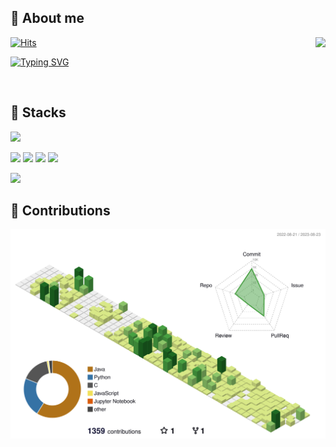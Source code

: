 ## 📌 About me

[![Hits](https://hits.seeyoufarm.com/api/count/incr/badge.svg?url=https%3A%2F%2Fgithub.com%2Fwoody35545%2Fhit-counter&count_bg=%2379C83D&title_bg=%23555555&icon=&icon_color=%23E7E7E7&title=hits&edge_flat=false)](https://hits.seeyoufarm.com)
<img align = 'right' src="http://mazassumnida.wtf/api/v2/generate_badge?boj=woody35545"></img>  

[![Typing SVG](https://readme-typing-svg.demolab.com?font=Anonymous+Pro&weight=300&size=18&duration=1000&color=000000&background=FFFFFF&vCenter=true&multiline=true&width=435&height=115&lines=.%2Finfo+;%E2%94%94%E2%94%80%3E+name%3A+woody;%E2%94%94%E2%94%80%3E+contact%3A+woody35545%40gmail.com;%E2%94%94%E2%94%80%3E+blog%3A+velog.io%2F%40woody35545)](https://git.io/typing-svg)

<!--
<p align="left">- 👋 Hi, I’m Woody. </p>  
<p align="left">- 📫 Contact: woody35545@gmail.com  </p>  
<p align="left">- Blog: https://velog.io/@woody35545 </p>  
-->

<br>  

## 📌 Stacks
<img src="https://img.shields.io/badge/JAVA-007396?style=for-the-badge&logo=java&logoColor=white"> 

<img src="https://img.shields.io/badge/Spring-6DB33F?style=for-the-badge&logo=Spring&logoColor=white"> <img src="https://img.shields.io/badge/Spring Boot-6DB33F?style=for-the-badge&logo=Spring Boot&logoColor=yellow"> <img src="https://img.shields.io/badge/Spring Security-6DB33F?style=for-the-badge&logo=Spring Security&logoColor=white"> <img src="https://img.shields.io/badge/Spring JPA-6DB33F?style=for-the-badge&logo=Spring JPA&logoColor=white">

<img src="https://img.shields.io/badge/MySQL-4479A1?style=for-the-badge&logo=MySQL&logoColor=white">
<br>  

<!--
## Languages

<img align = 'right' src="https://github-readme-stats.vercel.app/api/top-langs/?username=woody35545&layout=compact&theme=tokyonight"></img>  
<p align="left">- 👀 Laguages: C, Java, Python.. </p>
<br><br><br><br><br>
-->

<!--
## About github works

<img align = 'right' src="https://github-readme-stats.vercel.app/api?username=woody35545&show_icons=true&theme=vision-friendly-dark"></img>  
<br>  
<br>  
<br>  
<br>    

## Just for fun
<a href="https://opgc.me/#/users/woody35545" target="_blank"><img align = 'right' src="https://api.opgc.me/githubs/users/woody35545/tag/?border=normal" /></a>  
-->  
<!--
## Just for fun

[![Solved.ac
프로필](http://mazassumnida.wtf/api/v2/generate_badge?boj=woody35545)](https://solved.ac/woody35545)
<br><br><br><br><br>
-->


## 📌 Contributions

![](./profile-3d-contrib/profile-green-animate.svg)


